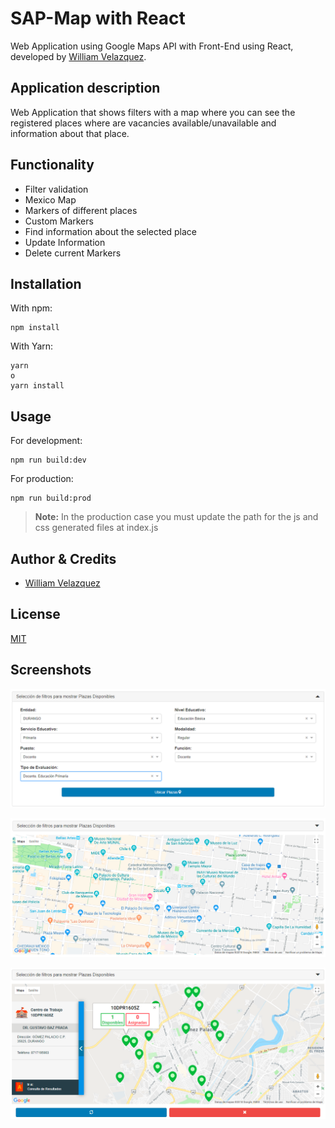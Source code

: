 # SAP-Map with React

Web Application using Google Maps API with Front-End using React, developed by [William Velazquez](https://twitter.com/@WilliamVlazquez).

## Application description

Web Application that shows filters with a map where you can see the registered places where
are vacancies available/unavailable and information about that place.

## Functionality

- Filter validation
- Mexico Map
- Markers of different places
- Custom Markers
- Find information about the selected place
- Update Information
- Delete current Markers

## Installation

With npm:
```
npm install
```

With Yarn:
```
yarn
o
yarn install
```

## Usage

For development:
```
npm run build:dev
```

For production:
```
npm run build:prod
```
> **Note:** In the production case you must update the path for the js and css generated files at index.js

## Author & Credits
- [William Velazquez](https://twitter.com/@WilliamVlazquez)

## License

[MIT](https://opensource.org/licenses/MIT)


## Screenshots

![Filters](./Screenshots/Filters.png)

![Interface](./Screenshots/Interface.png)

![Markers with Information](./Screenshots/MarkersWithInformation.png)